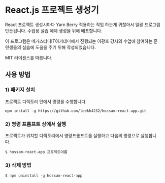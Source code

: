 # React.js 프로젝트 생성기

React 프로젝트 생성시마다 Yarn Berry 적용하는 작업 하는게 귀찮아서 일괄 프로그램 만든겁니다. 수업용 실습 예제 생성을 위해 배포합니다.

이 프로그램은 메가스터디IT아카데미에서 진행되는 이광호 강사의 수업에 참여하는 훈련생들의 실습에 도움을 주기 위해 작성되었습니다.

MIT 라이센스를 따릅니다.


## 사용 방법

### 1) 패키지 설치

프로젝트 디렉토리 안에서 명령을 수행합니다.

```shell
npm install -g https://github.com/leekh4232/hossam-react-app.git
```

### 2) 명령 프롬프트 상에서 실행

프로젝트가 위치할 디렉토리에서 명령프롬프트를 실행하고 다음의 명령으로 실행합니다.

```shell
$ hossam-react-app 프로젝트이름
```

### 3) 삭제 방법

```shell
$ npm uninstall -g hossam-react-app
```